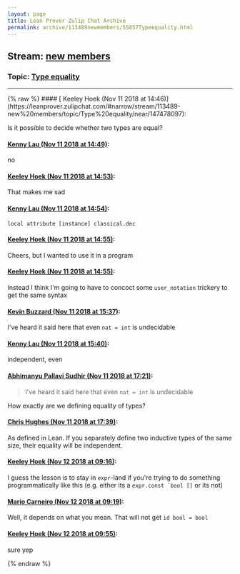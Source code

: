 ```yaml
---
layout: page
title: Lean Prover Zulip Chat Archive 
permalink: archive/113489newmembers/55857Typeequality.html
---
```


## Stream: [new members](https://leanprover-community.github.io/archive/113489newmembers/index.html)
### Topic: [Type equality](https://leanprover-community.github.io/archive/113489newmembers/55857Typeequality.html)

---

<base href="https://leanprover.zulipchat.com">
{% raw %}
#### [ Keeley Hoek (Nov 11 2018 at 14:46)](https://leanprover.zulipchat.com/#narrow/stream/113489-new%20members/topic/Type%20equality/near/147478097):
<p>Is it possible to decide whether two types are equal?</p>

#### [ Kenny Lau (Nov 11 2018 at 14:49)](https://leanprover.zulipchat.com/#narrow/stream/113489-new%20members/topic/Type%20equality/near/147478161):
<p>no</p>

#### [ Keeley Hoek (Nov 11 2018 at 14:53)](https://leanprover.zulipchat.com/#narrow/stream/113489-new%20members/topic/Type%20equality/near/147478266):
<p>That makes me sad</p>

#### [ Kenny Lau (Nov 11 2018 at 14:54)](https://leanprover.zulipchat.com/#narrow/stream/113489-new%20members/topic/Type%20equality/near/147478309):
<p><code>local attribute [instance] classical.dec</code></p>

#### [ Keeley Hoek (Nov 11 2018 at 14:55)](https://leanprover.zulipchat.com/#narrow/stream/113489-new%20members/topic/Type%20equality/near/147478315):
<p>Cheers, but I wanted to use it in a program</p>

#### [ Keeley Hoek (Nov 11 2018 at 14:55)](https://leanprover.zulipchat.com/#narrow/stream/113489-new%20members/topic/Type%20equality/near/147478323):
<p>Instead I think I'm going to have to concoct some <code>user_notation</code> trickery to get the same syntax</p>

#### [ Kevin Buzzard (Nov 11 2018 at 15:37)](https://leanprover.zulipchat.com/#narrow/stream/113489-new%20members/topic/Type%20equality/near/147479490):
<p>I've heard it said here that even <code>nat = int</code> is undecidable</p>

#### [ Kenny Lau (Nov 11 2018 at 15:40)](https://leanprover.zulipchat.com/#narrow/stream/113489-new%20members/topic/Type%20equality/near/147479581):
<p>independent, even</p>

#### [ Abhimanyu Pallavi Sudhir (Nov 11 2018 at 17:21)](https://leanprover.zulipchat.com/#narrow/stream/113489-new%20members/topic/Type%20equality/near/147482478):
<blockquote>
<p>I've heard it said here that even <code>nat = int</code> is undecidable</p>
</blockquote>
<p>How exactly are we defining equality of types?</p>

#### [ Chris Hughes (Nov 11 2018 at 17:39)](https://leanprover.zulipchat.com/#narrow/stream/113489-new%20members/topic/Type%20equality/near/147482996):
<p>As defined in Lean. If you separately define two inductive types of the same size, their equality will be independent.</p>

#### [ Keeley Hoek (Nov 12 2018 at 09:16)](https://leanprover.zulipchat.com/#narrow/stream/113489-new%20members/topic/Type%20equality/near/147511856):
<p>I guess the lesson is to stay in <code>expr</code>-land if you're trying to do something programmatically like this (e.g. either its a <code>expr.const `bool []</code> or its not)</p>

#### [ Mario Carneiro (Nov 12 2018 at 09:19)](https://leanprover.zulipchat.com/#narrow/stream/113489-new%20members/topic/Type%20equality/near/147511939):
<p>Well, it depends on what you mean. That will not get <code>id bool = bool</code></p>

#### [ Keeley Hoek (Nov 12 2018 at 09:55)](https://leanprover.zulipchat.com/#narrow/stream/113489-new%20members/topic/Type%20equality/near/147513299):
<p>sure yep</p>


{% endraw %}

